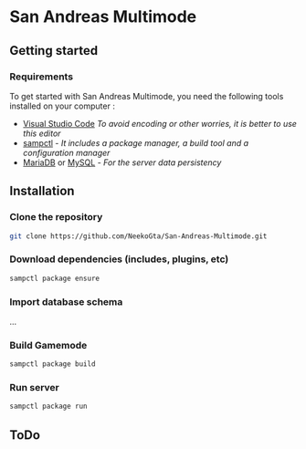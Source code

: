 # San Andreas Multimode

## Getting started

### Requirements

To get started with San Andreas Multimode, you need the following tools installed on your computer :

- [Visual Studio Code](https://code.visualstudio.com/) *To avoid encoding or other worries, it is better to use this editor*
- [sampctl](https://github.com/Southclaws/sampctl) - *It includes a package manager, a build tool and a configuration manager*
- [MariaDB](https://mariadb.org/download/) or [MySQL](https://dev.mysql.com/downloads/mysql/) - *For the server data persistency*

## Installation

### Clone the repository

```bash
git clone https://github.com/NeekoGta/San-Andreas-Multimode.git
```

### Download dependencies (includes, plugins, etc)

```bash
sampctl package ensure
```

### Import database schema

...

### Build Gamemode

```bash
sampctl package build
```

### Run server

```bash
sampctl package run
```

## ToDo